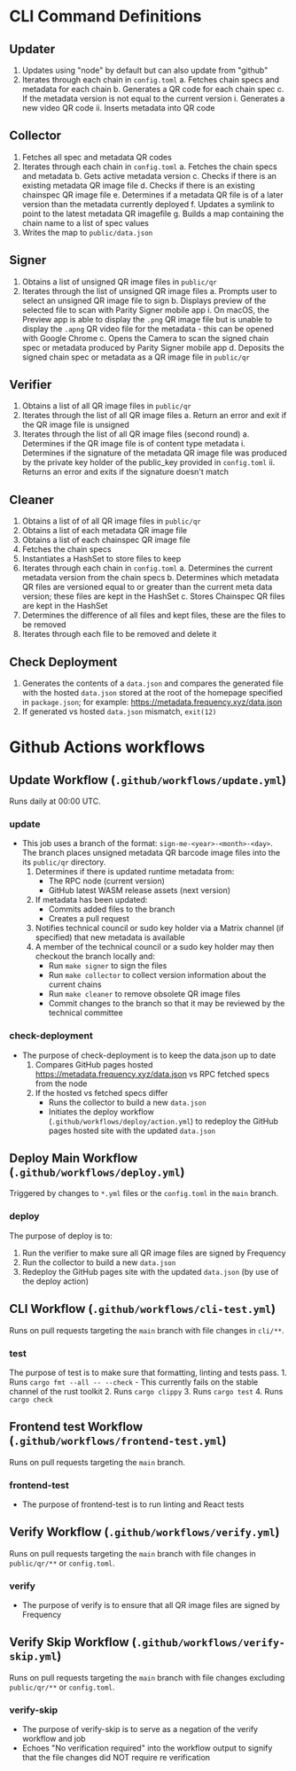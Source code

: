 # CLI Command Definitions

## Updater
1. Updates using "node" by default but can also update from "github"
2. Iterates through each chain in `config.toml`
    a. Fetches chain specs and metadata for each chain
    b. Generates a QR code for each chain spec
    c. If the metadata version is not equal to the current version
        i. Generates a new video QR code
        ii. Inserts metadata into QR code

## Collector
1. Fetches all spec and metadata QR codes
2. Iterates through each chain in `config.toml`
    a. Fetches the chain specs and metadata
    b. Gets active metadata version
    c. Checks if there is an existing metadata QR image file
    d. Checks if there is an existing chainspec QR image file
    e. Determines if a metadata QR file is of a later version than the metadata currently deployed
    f. Updates a symlink to point to the latest metadata QR imagefile
    g. Builds a map containing the chain name to a list of spec values
3. Writes the map to `public/data.json`

## Signer
1. Obtains a list of unsigned QR image files in `public/qr`
2. Iterates through the list of unsigned QR image files
    a. Prompts user to select an unsigned QR image file to sign
    b. Displays preview of the selected file to scan with Parity Signer mobile app
        i. On macOS, the Preview app is able to display the `.png` QR image file but is unable to display the `.apng` QR video file for the metadata - this can be opened with Google Chrome
    c. Opens the Camera to scan the signed chain spec or metadata produced by Parity Signer mobile app
    d. Deposits the signed chain spec or metadata as a QR image file in `public/qr`

## Verifier
1. Obtains a list of all QR image files in `public/qr`
2. Iterates through the list of all QR image files
    a. Return an error and exit if the QR image file is unsigned
3. Iterates through the list of all QR image files (second round)
    a. Determines if the QR image file is of content type metadata
        i. Determines if the signature of the metadata QR image file was produced by the private key holder of the public_key provided in `config.toml`
        ii. Returns an error and exits if the signature doesn't match
## Cleaner
1. Obtains a list of of all QR image files in `public/qr`
2. Obtains a list of each metadata QR image file
3. Obtains a list of each chainspec QR image file
4. Fetches the chain specs
5. Instantiates a HashSet to store files to keep
6. Iterates through each chain in `config.toml`
    a. Determines the current metadata version from the chain specs
    b. Determines which metadata QR files are versioned equal to or greater than the current meta data version; these files are kept in the HashSet
    c. Stores Chainspec QR files are kept in the HashSet
7. Determines the difference of all files and kept files, these are the files to be removed
8. Iterates through each file to be removed and delete it

## Check Deployment
1. Generates the contents of a `data.json` and compares the generated file with the hosted `data.json` stored at the root of the homepage specified in `package.json`; for example: https://metadata.frequency.xyz/data.json
2. If generated vs hosted `data.json` mismatch, `exit(12)`

# Github Actions workflows

## Update Workflow (`.github/workflows/update.yml`)
Runs daily at 00:00 UTC.
### update
- This job uses a branch of the format: `sign-me-<year>-<month>-<day>`. The branch places unsigned metadata QR barcode image files into the its `public/qr` directory.
    1. Determines if there is updated runtime metadata from:
        - The RPC node (current version)
        - GitHub latest WASM release assets (next version)
    2. If metadata has been updated:
        - Commits added files to the branch
        - Creates a pull request
    3. Notifies technical council or sudo key holder via a Matrix channel (if specified) that new metadata is available
    4. A member of the technical council or a sudo key holder may then checkout the branch locally and:
        - Run `make signer` to sign the files
        - Run `make collector` to collect version information about the current chains
        - Run `make cleaner` to remove obsolete QR image files
        - Commit changes to the branch so that it may be reviewed by the technical committee
### check-deployment
- The purpose of check-deployment is to keep the data.json up to date
    1. Compares GitHub pages hosted https://metadata.frequency.xyz/data.json vs RPC fetched specs from the node
    2. If the hosted vs fetched specs differ
        - Runs the collector to build a new `data.json`
        - Initiates the deploy workflow (`.github/workflows/deploy/action.yml`) to redeploy the GitHub pages hosted site with the updated `data.json`

## Deploy Main Workflow (`.github/workflows/deploy.yml`)
Triggered by changes to `*.yml` files or the `config.toml` in the `main` branch.

### deploy
The purpose of deploy is to:
1. Run the verifier to make sure all QR image files are signed by Frequency
2. Run the collector to build a new `data.json`
3. Redeploy the GitHub pages site with the updated `data.json` (by use of the deploy action)

## CLI Workflow (`.github/workflows/cli-test.yml`)
Runs on pull requests targeting the `main` branch with file changes in `cli/**`.
### test
The purpose of test is to make sure that formatting, linting and tests pass.
    1. Runs `cargo fmt --all -- --check`
        - This currently fails on the stable channel of the rust toolkit
    2. Runs `cargo clippy`
    3. Runs `cargo test`
    4. Runs `cargo check`

## Frontend test Workflow (`.github/workflows/frontend-test.yml`)
Runs on pull requests targeting the `main` branch.
### frontend-test
- The purpose of frontend-test is to run linting and React tests

## Verify Workflow (`.github/workflows/verify.yml`)
Runs on pull requests targeting the `main` branch with file changes in `public/qr/**` or `config.toml`.
### verify
- The purpose of verify is to ensure that all QR image files are signed by Frequency
## Verify Skip Workflow (`.github/workflows/verify-skip.yml`)
Runs on pull requests targeting the `main` branch with file changes excluding `public/qr/**` or `config.toml`.
### verify-skip
- The purpose of verify-skip is to serve as a negation of the verify workflow and job
- Echoes "No verification required" into the workflow output to signify that the file changes did NOT require re verification

